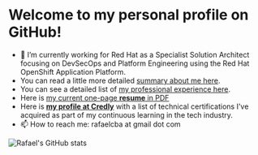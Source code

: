 # Welcome to my personal profile on GitHub!

<!--
**rafaeltuelho/rafaeltuelho** is a ✨ _special_ ✨ repository because its `README.md` (this file) appears on your GitHub profile.

Here are some ideas to get you started:

- 🔭 I’m currently working on ...
- 🌱 I’m currently learning ...
- 👯 I’m looking to collaborate on ...
- 🤔 I’m looking for help with ...
- 💬 Ask me about ...
- 📫 How to reach me: ...
-->

- 🔭 I’m currently working for Red Hat as a Specialist Solution Architect focusing on DevSecOps and Platform Engineering using the Red Hat OpenShift Application Platform.
- You can read a little more detailed [summary about me here](./about-me.md).
- You can see a detailed list of [my professional experience here](./experience.md).
- Here is [my current one-page **resume** in PDF](https://docs.google.com/document/d/1Rl7kk_32FBianFJ1Wd4g2f4nTOqhHj9gPuipT8ZkATg/export?format=pdf)
- Here is [**my profile at Credly**](https://www.credly.com/users/rafael-soares.019fd6f3) with a list of technical certifications I've acquired as part of my continuous learning in the tech industry.
- 📫 How to reach me: rafaelcba at gmail dot com

</hr>

![Rafael's GitHub stats](https://github-readme-stats.vercel.app/api?username=rafaeltuelho&show=reviews,discussions_started,discussions_answered,prs_merged,prs_merged_percentage)

<!--
<p align="center">
  <a href="https://github.com/rafaeltuelho?tab=repositories">
    <img
      align="center"
      height="165"
      src="https://github-readme-stats.vercel.app/api?username=rafaeltuelho&show=reviews,discussions_started,discussions_answered,prs_merged,prs_merged_percentage"
    />
  </a>
</p>
-->
